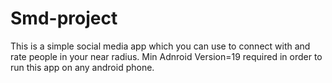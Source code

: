 # Smd-project
This is a simple social media app which you can use to connect with and rate people in your near radius.
Min Adnroid Version=19 required in order to run this app on any android phone.
